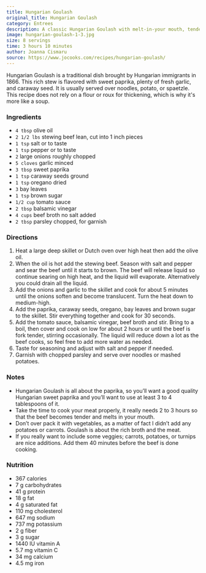 ```yaml
---
title: Hungarian Goulash
original_title: Hungarian Goulash
category: Entrees
description: A classic Hungarian Goulash with melt-in-your mouth, tender beef, slowly cooked in an incredibly rich broth. Tasty, comforting and perfect for the whole family!
image: hungarian-goulash-1-3.jpg
size: 8 servings
time: 3 hours 10 minutes
author: Joanna Cismaru
source: https://www.jocooks.com/recipes/hungarian-goulash/
---
```


Hungarian Goulash is a traditional dish brought by Hungarian immigrants in 1866. This rich stew is flavored with sweet paprika, plenty of fresh garlic, and caraway seed. It is usually served over noodles, potato, or spaetzle. This recipe does not rely on a flour or roux for thickening, which is why it's more like a soup. 

### Ingredients

* `4 tbsp` olive oil
* `2 1/2 lbs` stewing beef lean, cut into 1 inch pieces
* `1 tsp` salt or to taste
* `1 tsp` pepper or to taste
* `2` large onions roughly chopped
* `5 cloves` garlic minced
* `3 tbsp` sweet paprika
* `1 tsp` caraway seeds ground
* `1 tsp` oregano dried
* `3` bay leaves
* `1 tsp` brown sugar
* `1/2 cup` tomato sauce
* `2 tbsp` balsamic vinegar
* `4 cups` beef broth no salt added
* `2 tbsp` parsley chopped, for garnish

### Directions

1. Heat a large deep skillet or Dutch oven over high heat then add the olive oil.
2. When the oil is hot add the stewing beef. Season with salt and pepper and sear the beef until it starts to brown. The beef will release liquid so continue searing on high heat, and the liquid will evaporate. Alternatively you could drain all the liquid.
3. Add the onions and garlic to the skillet and cook for about 5 minutes until the onions soften and become translucent. Turn the heat down to medium-high.
4. Add the paprika, caraway seeds, oregano, bay leaves and brown sugar to the skillet. Stir everything together and cook for 30 seconds. 
5. Add the tomato sauce, balsamic vinegar, beef broth and stir. Bring to a boil, then cover and cook on low for about 2 hours or until the beef is fork tender, stirring occasionally. The liquid will reduce down a lot as the beef cooks, so feel free to add more water as needed.
6. Taste for seasoning and adjust with salt and pepper if needed.
7. Garnish with chopped parsley and serve over noodles or mashed potatoes.

### Notes

* Hungarian Goulash is all about the paprika, so you’ll want a good quality Hungarian sweet paprika and you’ll want to use at least 3 to 4 tablespoons of it.
* Take the time to cook your meat properly, it really needs 2 to 3 hours so that the beef becomes tender and melts in your mouth.
* Don’t over pack it with vegetables, as a matter of fact I didn’t add any potatoes or carrots. Goulash is about the rich broth and the meat.
* If you really want to include some veggies; carrots, potatoes, or turnips are nice additions. Add them 40 minutes before the beef is done cooking.

### Nutrition

* 367 calories
* 7 g carbohydrates
* 41 g protein
* 18 g fat
* 4 g saturated fat
* 110 mg cholesterol
* 647 mg sodium
* 737 mg potassium
* 2 g fiber
* 3 g sugar
* 1440 IU vitamin A
* 5.7 mg vitamin C
* 34 mg calcium
* 4.5 mg iron
